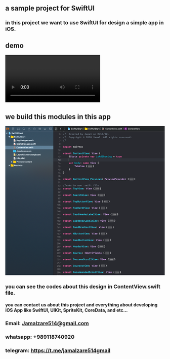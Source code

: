 ## a sample project for SwiftUI

### in this project we want to use SwiftUI for design a simple app in iOS.

## demo
![app video ](/SwiftUIDemo.mov)

## we build this modules in this app
![structer image ](/image.png)

### you can see the codes about this design in ContentView.swift file.


#### you can contact us about this project and everything about developing iOS App like SwiftUI, UIKit, SpriteKit, CoreData, and etc...

### Email: Jamalzare514@gmail.com
### whatsapp: +989118740920
### telegram: https://t.me/jamalzare514gmail
